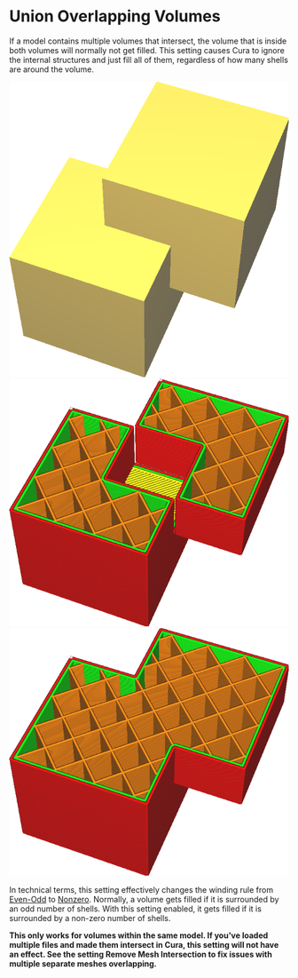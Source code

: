 Union Overlapping Volumes
====
If a model contains multiple volumes that intersect, the volume that is inside both volumes will normally not get filled. This setting causes Cura to ignore the internal structures and just fill all of them, regardless of how many shells are around the volume.

![A mesh with two cubes that intersect](images/meshfix_union_all_shell.png)
![Not unioning all volumes](images/meshfix_union_all_disabled.png)
![Unioning removed the hole](images/meshfix_union_all_enabled.png)

In technical terms, this setting effectively changes the winding rule from [Even-Odd](https://en.wikipedia.org/wiki/Even%E2%80%93odd_rule) to [Nonzero](https://en.wikipedia.org/wiki/Nonzero-rule). Normally, a volume gets filled if it is surrounded by an odd number of shells. With this setting enabled, it gets filled if it is surrounded by a non-zero number of shells.

**This only works for volumes within the same model. If you've loaded multiple files and made them intersect in Cura, this setting will not have an effect. See the setting Remove Mesh Intersection to fix issues with multiple separate meshes overlapping.**
